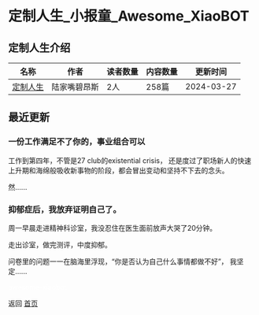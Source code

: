 # 定制人生_小报童_Awesome_XiaoBOT

## 定制人生介绍
>   
  


|名称|作者|读者数量|内容数量|更新时间|
|---|---|---|---|---|
|[定制人生](https://xiaobot.net/p/Architect_Life?refer=9c3f1c95-a052-465a-9902-f6d75080262a)|陆家嘴碧昂斯|2人|258篇|2024-03-27|

## 最近更新
### 一份工作满足不了你的，事业组合可以

工作到第四年，不管是27 club的existential crisis，
还是度过了职场新人的快速上升期和海绵般吸收新事物的阶段，都会冒出变动和坚持不下去的念头。

然......

### 抑郁症后，我放弃证明自己了。

周一早晨走进精神科诊室，我没忍住在医生面前放声大哭了20分钟。

走出诊室，做完测评，中度抑郁。

问卷里的问题一一在脑海里浮现，“你是否认为自己什么事情都做不好”， 我坚定......


<a href="https://github.com/Reno9527/awesome-xiaobot" style="color: white; text-decoration: none;">awesome-xiaobot</a>

返回 [首页](../README.md)
